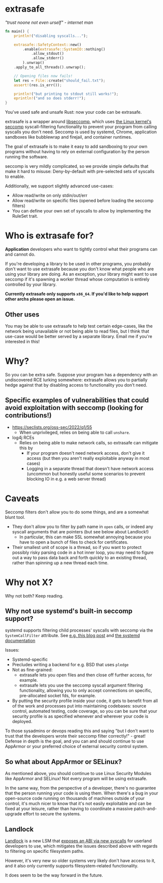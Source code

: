 # extrasafe

*"trust noone not even urself" - internet man*

```rust
fn main() {
    println!("disabling syscalls...");

    extrasafe::SafetyContext::new()
        .enable(extrasafe::SystemIO::nothing()
            .allow_stdout()
            .allow_stderr()
   	    ).unwrap()
	.apply_to_all_threads().unwrap();

    // Opening files now fails!
    let res = File::create("should_fail.txt");
    assert!(res.is_err());

    println!("but printing to stdout still works!");
    eprintln!("and so does stderr!");
}
```

You've used safe and unsafe Rust: now your code can be extrasafe.

extrasafe is a wrapper around [libseccomp](https://libseccomp.readthedocs.io/en/latest/), which uses [the Linux kernel's seccomp](https://www.kernel.org/doc/html/latest/userspace-api/seccomp_filter.html) syscall-filtering functionality to prevent your program from calling syscalls you don't need. Seccomp is used by systemd, Chrome, application sandboxes like bubblewrap and firejail, and container runtimes.

The goal of extrasafe is to make it easy to add sandboxing to your own programs without having to rely on external configuration by the person running the software.

seccomp is very mildly complicated, so we provide simple defaults that make it hard to misuse: Deny-by-default with pre-selected sets of syscalls to enable.

Additionally, we support slightly advanced use-cases:
  - Allow read/write on only stdin/out/err
  - Allow read/write on specific files (opened before loading the seccomp filters)
  - You can define your own set of syscalls to allow by implementing the RuleSet trait.

# Who is extrasafe for?

**Application** developers who want to tightly control what their programs can and cannot do.

If you're developing a library to be used in other programs, you probably don't want to use extrasafe because you don't know what people who are using your library are doing. As an exception, your library might want to use seccomp if it's spawning a worker thread whose computation is entirely controlled by your library.

**Currently extrasafe only supports `x86_64`. If you'd like to help support other archs please open an issue.**

## Other uses

You may be able to use extrasafe to help test certain edge-cases, like the network being unavailable or not being able to read files, but I think that use-case would be better served by a separate library. Email me if you're interested in this!

# Why?

So you can be extra safe. Suppose your program has a dependency with an undiscovered RCE lurking somewhere: extrasafe allows you to partially hedge against that by disabling access to functionality you don't need.

## Specific examples of vulnerabilities that could avoid exploitation with seccomp (looking for contributions!)

- https://seclists.org/oss-sec/2022/q1/55
  - When unprivileged, relies on being able to call `unshare`.
- log4j RCEs
  - Relies on being able to make network calls, so extrasafe can mitigate this by
    - If your program doesn't need network access, don't give it access (but then you aren't really exploitable anyway in most cases)
    - Logging in a separate thread that doesn't have network access (uncommon but honestly useful some scenarios to prevent blocking IO in e.g. a web server thread)

# Caveats

Seccomp filters don't allow you to do some things, and are a somewhat blunt tool.

- They don't allow you to filter by path name in `open` calls, or indeed any syscall arguments that are pointers (but see below about Landlock!)
	- In particular, this can make SSL somewhat annoying because you have to open a bunch of files to check for certificates.
- Their smallest unit of scope is a thread, so if you want to protect possibly risky parsing code in a hot inner loop, you may need to figure out a way to pass data back and forth quickly to an existing thread, rather than spinning up a new thread each time.

# Why not X?

Why not both? Keep reading.

## Why not use systemd's built-in seccomp support?

systemd supports filtering child processes' syscalls with seccomp via the `SystemCallFilter` attribute. See [e.g. this blog post](https://prefetch.net/blog/2017/11/27/securing-systemd-services-with-seccomp-profiles/) and [the systemd documentation]()

Issues:

- Systemd-specific
- Precludes writing a backend for e.g. BSD that uses `pledge`
- Not as fine-grained:
	- extrasafe lets you open files and then close off further access, for example.
	- extrasafe lets you use the seccomp syscall argument filtering functionality, allowing you to only accept connections on specific, pre-allocated socket fds, for example.
- By putting the security profile inside your code, it gets to benefit from all of the work and processes put into maintaining codebases: source control, automated testing, code coverage, so you can be sure that your security profile is as specified whenever and wherever your code is deployed.

To those sysadmins or devops reading this and saying "but I don't want to trust that the developers wrote their seccomp filter correctly!" - great! Defense in depth is the goal, and you can and should continue to use AppArmor or your preferred choice of external security control system. 

## So what about AppArmor or SELinux?

As mentioned above, you should continue to use Linux Security Modules like AppArmor and SELinux! Not every program will be using extrasafe.

In the same way, from the perspective of a developer, there's no guarantee that the person running your code is using them. When there's a bug in your open-source code running on thousands of machines outside of your control, it's much nicer to know that it's not easily exploitable and can be fixed at your leisure, rather than having to coordinate a massive patch-and-upgrade effort to secure the systems. 

## Landlock

[Landlock](https://landlock.io/) is a new LSM that [exposes an ABI via new syscalls](https://www.kernel.org/doc/html/latest/userspace-api/landlock.html) for userland developers to use, which mitigates the issues described above with regards to filtering on specific filesystem paths.

However, it's very new so older systems very likely don't have access to it, and it also only currently supports filesystem-related functionality.

It does seem to be the way forward in the future.
